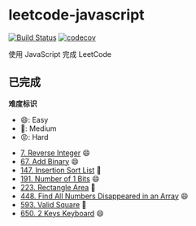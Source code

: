 # leetcode-javascript

[![Build Status](https://travis-ci.org/DremyGit/leetcode-javascript.svg?branch=master)](https://travis-ci.org/DremyGit/leetcode-javascript)
[![codecov](https://codecov.io/gh/DremyGit/leetcode-javascript/branch/master/graph/badge.svg)](https://codecov.io/gh/DremyGit/leetcode-javascript)

使用 JavaScript 完成 LeetCode

## 已完成

**难度标识**
* :smile:: Easy
* :triumph:: Medium
* :rage:: Hard

- [7. Reverse Integer](https://github.com/DremyGit/leetcode-javascript/tree/master/src/reverse-integer) :smile:
- [67. Add Binary](https://github.com/DremyGit/leetcode-javascript/tree/master/src/add-binary) :smile:
- [147. Insertion Sort List](https://github.com/DremyGit/leetcode-javascript/tree/master/src/insertion-sort-list) :triumph:
- [191. Number of 1 Bits](https://github.com/DremyGit/leetcode-javascript/tree/master/src/number-of-1-bits) :smile:
- [223. Rectangle Area](https://github.com/DremyGit/leetcode-javascript/tree/master/src/rectangle-area) :triumph:
- [448. Find All Numbers Disappeared in an Array](https://github.com/DremyGit/leetcode-javascript/tree/master/src/find-all-numbers-disappeared-in-an-array) :smile:
- [593. Valid Square](https://github.com/DremyGit/leetcode-javascript/tree/master/src/valid-square) :triumph:
- [650. 2 Keys Keyboard](https://github.com/DremyGit/leetcode-javascript/tree/master/src/2-keys-keyboard) :smile:
